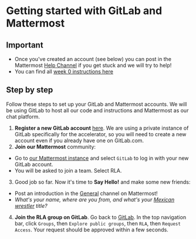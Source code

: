 # Getting started with GitLab and Mattermost

## Important

* Once you've created an account (see below) you can post in the Mattermost [Help Channel](https://mattermost.refugeelearning.site/rla/channels/help) if you get stuck and we will try to help!
* You can find all [week 0 instructions here](https://gitlab.refugeelearning.site/rla/course-central/blob/master/week0/README.md)

## Step by step

Follow these steps to set up your GitLab and Mattermost accounts. We will be using GitLab to host all our code and instructions and Mattermost as our chat platform.

1. **Register a new GitLab account** [here](https://gitlab.refugeelearning.site). We are using a private instance of GitLab specifically for the accelerator, so you will need to create a new account even if you already have one on GitLab.com.
2. **Join our Mattermost** community:
  - Go to [our Mattermost instance](https://mattermost.refugeelearning.site) and select `GitLab` to log in with your new GitLab account. 
  - You will be asked to join a team. Select RLA. 
3. Good job so far. Now it's time to **Say Hello!** and make some new friends:
  - Post an introduction in the [General](https://mattermost.refugeelearning.site/rla/channels/town-square) channel on Mattermost!
  - *What's your name, where are you from, and what's your [Mexican wrestler](http://gangstaname.com/names/mexican_wrestler#.WfEMEROPIo8) title?*
4. **Join the RLA group on GitLab**. Go back to [GitLab](https://gitlab.refugeelearning.site). In the top navigation bar, click `Groups`, then `Explore public groups`, then `RLA`, then `Request Access`. Your request should be approved within a few seconds.

